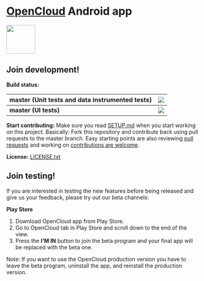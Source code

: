 # [OpenCloud](https://opencloud.eu) Android app

<a href="https://play.google.com/store/apps/details?id=eu.opencloud.android"><img src="https://play.google.com/intl/en_us/badges/images/generic/en_badge_web_generic.png" height="75"></a>



## Join development!

**Build status:** <br>

|master (Unit tests and data instrumented tests)| ![](https://app.bitrise.io/app/FIXME/status.svg?token=FIXME&branch=master)|
| :----- | :------ |
|**master (UI tests)**| ![](https://app.bitrise.io/app/FIXME/status.svg?token=FIXME/&branch=master)|


**Start contributing:** Make sure you read [SETUP.md](https://github.com/opencloud-eu/android/blob/master/SETUP.md) when you start working on this project. Basically: Fork this repository and contribute back using pull requests to the master branch.
Easy starting points are also reviewing [pull requests](https://github.com/opencloud-eu/android/pulls) and working on [contributions are welcome](https://github.com/opencloud-eu/android/issues?q=is%3Aopen+is%3Aissue+label%3A%22Contributions+are+welcome%22).

**License:** [LICENSE.txt](https://github.com/opencloud-eu/android/blob/master/LICENSE.txt)

## Join testing!

If you are interested in testing the new features before being released and give us your feedback, please try out our beta channels:

**Play Store**

1. Download OpenCloud app from Play Store.
2. Go to OpenCloud tab in Play Store and scroll down to the end of the view.
3. Press the **I'M IN** button to join the beta program and your final app will be replaced with the beta one.

Note: If you want to use the OpenCloud production version you have to leave the beta program, uninstall the app, and reinstall the production version.
